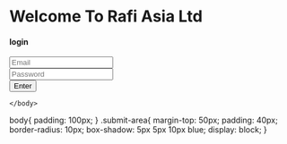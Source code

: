 <!DOCTYPE html>
<html lang="en">
<head>
    <meta charset="UTF-8">
    <meta name="viewport" content="width=device-width, initial-scale=1.0">
    <title>Rafi Asia Ltd</title>
    <link rel="stylesheet" href="https://stackpath.bootstrapcdn.com/bootstrap/4.4.1/css/bootstrap.min.css" integrity="sha384-Vkoo8x4CGsO3+Hhxv8T/Q5PaXtkKtu6ug5TOeNV6gBiFeWPGFN9MuhOf23Q9Ifjh" crossorigin="anonymous">
    <link rel="stylesheet" href="style.css">
</head>
<body>
    <div id="login-area">
        <h1 class="text-center">Welcome To Rafi Asia Ltd</h1>
        <div class="submit-area">
             <h4>login</h4>
             <input type="text" class="form-control" placeholder="Email">
             <br>
             <input type="password" class="form-control" name="" id="" placeholder="Password">
            </br>
             <button class="btn btn-danger">Enter</button>
        </div>
    </div>
    <script>
        const loginBtn=document.getElementById("login");
        loginBtn.addEventListener("mousedown", function(){
            const loginArea = document.getElementById("login-area");
            loginArea.style.display = "none";
        })
    </script>

    </body>
</body>
</html>

body{
    padding: 100px;
}
.submit-area{
    margin-top: 50px;
    padding: 40px;
    border-radius: 10px;
    box-shadow: 5px 5px 10px blue;
    display: block;
}
